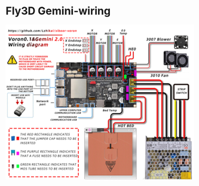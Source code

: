 # Fly3D Gemini-wiring
![image](https://github.com/Lzhikai/siboor-voron/blob/main/Voron-0.1/Fly3D%20Gemini-wiring.jpg)